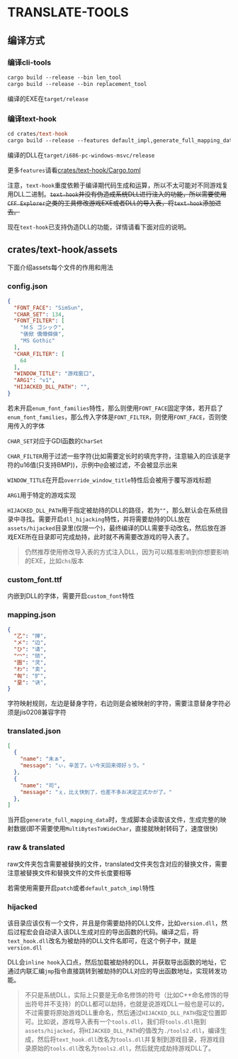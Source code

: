 # TRANSLATE-TOOLS

## 编译方式

### 编译cli-tools

```ps
cargo build --release --bin len_tool
cargo build --release --bin replacement_tool
```

编译的EXE在`target/release`

### 编译text-hook

```ps
cd crates/text-hook
cargo build --release --features default_impl,generate_full_mapping_data
```

编译的DLL在`target/i686-pc-windows-msvc/release`

更多`features`请看[crates/text-hook/Cargo.toml](crates/text-hook/Cargo.toml)

注意，`text-hook`重度依赖于编译期代码生成和运算，所以不太可能对不同游戏复用DLL二进制。~~`text-hook`并没有伪造成系统DLL进行注入的功能，所以需要使用`CFF Explorer`之类的工具修改游戏EXE或者DLL的导入表，将`text-hook`添加进去。~~

现在`text-hook`已支持伪造DLL的功能，详情请看下面对应的说明。

## crates/text-hook/assets

下面介绍assets每个文件的作用和用法

### config.json

```json
{
  "FONT_FACE": "SimSun",
  "CHAR_SET": 134,
  "FONT_FILTER": [
    "ＭＳ ゴシック",
    "俵俽 僑僔僢僋",
    "MS Gothic"
  ],
  "CHAR_FILTER": [
    64
  ],
  "WINDOW_TITLE": "游戏窗口",
  "ARG1": "v1",
  "HIJACKED_DLL_PATH": "",
}
```

若未开启`enum_font_families`特性，那么则使用`FONT_FACE`固定字体，若开启了`enum_font_families`，那么传入字体是`FONT_FILTER`，则使用`FONT_FACE`，否则使用传入的字体

`CHAR_SET`对应于GDI函数的`CharSet`

`CHAR_FILTER`用于过滤一些字符(比如需要定长时的填充字符，注意输入的应该是字符的u16值(只支持BMP))，示例中`@`会被过滤，不会被显示出来

`WINDOW_TITLE`在开启`override_window_title`特性后会被用于覆写游戏标题

`ARG1`用于特定的游戏实现

`HIJACKED_DLL_PATH`用于指定被劫持的DLL的路径，若为`""`，那么默认会在系统目录中寻找。需要开启`dll_hijacking`特性，并将需要劫持的DLL放在`assets/hijacked`目录里(仅限一个)，最终编译的DLL需要手动改名，然后放在游戏EXE所在目录即可完成劫持，此时就不再需要改游戏的导入表了。

> 仍然推荐使用修改导入表的方式注入DLL，因为可以精准影响到你想要影响的EXE，比如`chs`版本


### custom_font.ttf

内嵌到DLL的字体，需要开启`custom_font`特性

### mapping.json

```json
{
  "乙": "掸",
  "メ": "边",
  "ひ": "请",
  "冖": "琐",
  "圄": "灵",
  "わ": "卖",
  "匈": "扩",
  "堊": "诀",
}
```

字符映射规则，左边是替身字符，右边则是会被映射的字符，需要注意替身字符必须是jis0208兼容字符

### translated.json

```json
[
  {
    "name": "未ぁ",
    "message": "ぃ，辛苦了。い今天回来得好ぅう。"
  },
  {
    "name": "司",
    "message": "ぇ，比え快到了，也差不多お决定正式かが了。"
  },
]
```

当开启`generate_full_mapping_data`时，生成脚本会读取该文件，生成完整的映射数据(即不需要使用`MultiBytesToWideChar`，直接就映射转码了，速度很快)

### raw & translated

raw文件夹包含需要被替换的文件，translated文件夹包含对应的替换文件，需要注意被替换文件和替换文件的文件长度要相等

若需使用需要开启`patch`或者`default_patch_impl`特性

### hijacked

该目录应该仅有一个文件，并且是你需要劫持的DLL文件，比如`version.dll`，然后过程宏会自动读入该DLL生成对应的导出函数的代码。编译之后，将`text_hook.dll`改名为被劫持的DLL文件名即可，在这个例子中，就是`version.dll`

DLL会`inline hook`入口点，然后加载被劫持的DLL，并获取导出函数的地址，它通过内联汇编`jmp`指令直接跳转到被劫持的DLL对应的导出函数地址，实现转发功能。

> 不只是系统DLL，实际上只要是无命名修饰的符号（比如C++命名修饰的导出符号并不支持）的DLL都可以劫持，也就是说游戏DLL一般也是可以的，不过需要将原始游戏DLL重命名，然后通过`HIJACKED_DLL_PATH`指定位置即可。比如说，游戏导入表有一个`tools.dll`，我们将`tools.dll`拖到`assets/hijacked`，将`HIJACKED_DLL_PATH`的值改为`./tools2.dll`，编译生成，然后将`text_hook.dll`改名为`tools.dll`并复制到游戏目录，将游戏目录原始的`tools.dll`改名为`tools2.dll`，然后就完成劫持游戏DLL了。